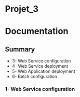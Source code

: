 # Projet_3

# Documentation

## Summary


* 3- Web Service configuration
* 4- Web Service deployment
* 5- Web Application deployment
* 6- Batch configuration

### 1- Web Service configuration


